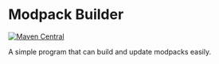 # Modpack Builder

[![Maven Central](https://maven-badges.herokuapp.com/maven-central/com.github.franckyi/mod-center-api/badge.svg?style=plastic)](https://maven-badges.herokuapp.com/maven-central/com.github.franckyi/mod-center-api)

A simple program that can build and update modpacks easily.
